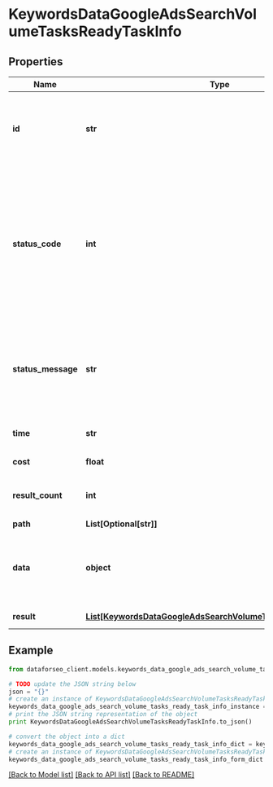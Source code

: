 # KeywordsDataGoogleAdsSearchVolumeTasksReadyTaskInfo


## Properties

Name | Type | Description | Notes
------------ | ------------- | ------------- | -------------
**id** | **str** | task identifier unique task identifier in our system in the UUID format | [optional] 
**status_code** | **int** | status code of the task generated by DataForSEO, can be within the following range: 10000-60000 you can find the full list of the response codes here | [optional] 
**status_message** | **str** | informational message of the task you can find the full list of general informational messages here | [optional] 
**time** | **str** | execution time, seconds | [optional] 
**cost** | **float** | total tasks cost, USD | [optional] 
**result_count** | **int** | number of elements in the result array | [optional] 
**path** | **List[Optional[str]]** | URL path | [optional] 
**data** | **object** | contains the same parameters that you specified in the POST request | [optional] 
**result** | [**List[KeywordsDataGoogleAdsSearchVolumeTasksReadyResultInfo]**](KeywordsDataGoogleAdsSearchVolumeTasksReadyResultInfo.md) | array of results | [optional] 

## Example

```python
from dataforseo_client.models.keywords_data_google_ads_search_volume_tasks_ready_task_info import KeywordsDataGoogleAdsSearchVolumeTasksReadyTaskInfo

# TODO update the JSON string below
json = "{}"
# create an instance of KeywordsDataGoogleAdsSearchVolumeTasksReadyTaskInfo from a JSON string
keywords_data_google_ads_search_volume_tasks_ready_task_info_instance = KeywordsDataGoogleAdsSearchVolumeTasksReadyTaskInfo.from_json(json)
# print the JSON string representation of the object
print KeywordsDataGoogleAdsSearchVolumeTasksReadyTaskInfo.to_json()

# convert the object into a dict
keywords_data_google_ads_search_volume_tasks_ready_task_info_dict = keywords_data_google_ads_search_volume_tasks_ready_task_info_instance.to_dict()
# create an instance of KeywordsDataGoogleAdsSearchVolumeTasksReadyTaskInfo from a dict
keywords_data_google_ads_search_volume_tasks_ready_task_info_form_dict = keywords_data_google_ads_search_volume_tasks_ready_task_info.from_dict(keywords_data_google_ads_search_volume_tasks_ready_task_info_dict)
```
[[Back to Model list]](../README.md#documentation-for-models) [[Back to API list]](../README.md#documentation-for-api-endpoints) [[Back to README]](../README.md)


